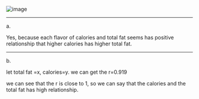 ![image](https://github.com/user-attachments/assets/ed50c8af-2ee1-4213-9cd6-3c4b1a02ac68)

______
a.

Yes, because each flavor of calories and total fat seems has positive relationship that higher calories has higher total fat.

________
b.

let total fat =x, calories=y.
we can get the r=0.919

we can see that the r is close to 1, so we can say that the calories and the total fat has high relationship. 
